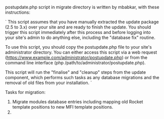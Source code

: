 postupdate.php script in migrate directory is written by mbabkar, with these instructions:

`
This script assumes that you have manually extracted the update package (2.5 to 3.x)  over your site and are ready to finish the update. You should trigger this script immediately after this process and before logging into your site's admin to do anything else, including the "database fix" routine.

To use this script, you should copy the postupdate.php file to your site's administrator directory. You can either access this script via a web request (https://www.example.com/administrator/postupdate.php) or from the command line interface (php /path/to/administrator/postupdate.php).

This script will run the "finalise" and "cleanup" steps from the update component, which performs such tasks as any database migrations and the removal of old files from your installation.
`

Tasks for migration:

1. Migrate modules database entries including mapping old Rocket template positions to new MFI template positions.
2. 